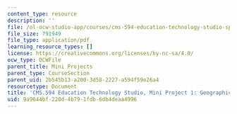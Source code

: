 ```yaml
---
content_type: resource
description: ''
file: /ol-ocw-studio-app/courses/cms-594-education-technology-studio-spring-2019/9a9644bf220d4b791fdb6db4deaa4996_MITCMS_594S19_mini1_geo.pdf
file_size: 791949
file_type: application/pdf
learning_resource_types: []
license: https://creativecommons.org/licenses/by-nc-sa/4.0/
ocw_type: OCWFile
parent_title: Mini Projects
parent_type: CourseSection
parent_uid: 2b545b13-a200-3d58-2227-a594f59e26a4
resourcetype: Document
title: 'CMS.594 Education Technology Studio, Mini Project 1: Geographical Location'
uid: 9a9644bf-220d-4b79-1fdb-6db4deaa4996
---
```

